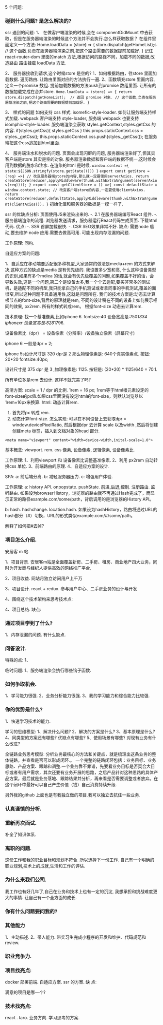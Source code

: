 5 个问题:
### 碰到什么问题? 是怎么解决的?

ssr 遇到的问题: 
1、 在做客户端渲染的时候,会在 componentDidMount 中去获取，但是在服务器端渲染的时候这个方法并不会执行.怎么样获取数据？
    在组件里面定义一个方法: 
    Home.loadData = (store) => {
        store.dispatch(getHomeList);s
        // 这个函数,负责在服务器端渲染之前,把这个路由需要的数据提前加载好.
    }
    记住 react-router-dom 里面的match 方法,根据访问的路径不同，加载不同的数据,改造路由 路由挂载 loadData  方法.

2、  服务器接收到请求,这个时候store 是空的?
    1、如何根据路由，往store 里面加载数据. 遍历路由. 让路由里面对应的方法执行一遍.
    2、函数填充store 里面内容,
    定义一个promise 数组. 提前加载数据的方法push到promise 数组里面. 让所有的数据加载完成在合并store.
    ```
    Home.loadData = (store) => {
        return  store.dispatch(getHomeList);  // 返回 promise 对象.
        // 这个函数,负责在服务器端渲染之前,把这个路由需要的数据提前加载好.
    }
    ```
    
3、  样式的问题
    如何支持 css 样式. isomefic-style-loader.
    如何让服务端支持样式加载.
    webpack 客户端支持 style-loader, 服务端 webpack 也要支持 isomphic-style-loader.
    服务端渲染会获取 styles.getContext,styles.getCss 的内容.
    if(styles.getCss){
        styles.getCss
    }
    this.props.staticContext.css = styles._getCss();
    this.props.staticContext.css.push(styles._getCss());
    在服务端把这个css追加到html里面.

4、  服务端注水和脱水的问题.
     页面会出现闪屏的问题, 服务器端渲染好了,但其实客户端是store 其实是空的对象. 服务器渲染数据和客户端的数据不统一,这时候会用到数据的脱水和注水. 在渲染的html 是时候.
     ```
     window.context ={
         state:${JSON.stringfy(store.getState()))}
     }
     ```
     ```
        export const getStore = (req) =>{
            // 改变服务器端store的内容,那么就一定要使用serverAxios.
            return createStore(reducer,applyMiddleware(thunk.withExtraArgument(serverAxios(req))));
        }
        export const getClientStore = () =>{
            const defaultState = window.context.state;
            // 改变客户端store的内容,一定要使用clientAxios.
            return createStore(reducer,defaultState,applyMiddleware(thunk.withExtraArgument(clientAxios)));
        }
     ```
     初始化值和服务器的数据是一模一样了.

ssr 的优缺点分析:
页面使用JS来渲染出来的.
-. 2.1 在服务器端编写React 组件.
-. 服务器端渲染的流程: 浏览器发送请求，服务器运行React代码生成页面. 下载html代码.
优点:
    -. SSR 首屏加载很快.
    -. CSR SEO效果非常不好.
缺点:
    需要node 启动,要去维护 node 应用.需要去做高可用.
    可能出现内存泄漏的问题.

工作原理:
    同构.

自适应方案的问题:

1、自适应在移动端要适配很多种机型,大家通常的做法是media+rem 的方式来解决,这种方式的缺点是media 是有优先级的.
我设置多少宽和高, 什么这种设备类型的识别,如果有多个mdiea 的话,就会有优先级覆盖的问题,如果覆盖不好的话，会导致失效,这是一个问题,第二个是设备太多,我一个个去适配,要买非常多的测试机，是适配不同的机型,我只能拿自己的手机测试或者拿同事的手机测试,覆盖的面很窄,所以这种问题不具备通用性,这就是问题所在.
我们的技术方案是:动态去计算根节点的font-size,背后的原理就是rem, 不同的设计稿在不同的设备上如何展示相同的效果,
px2rem. 所有的样式转成rem。 根据font-size 动态去计算rem. 

技术原理:
找一个基准像素,比如iphone 6. fontsize:40 设备宽高是:750*1334  iphonexr 设备宽高是:828*1796.

设备像素比（dpr） = 设备像素（分辨率）/设备独立像素（屏幕尺寸)

iphone 6 一般是dpr = 2;

iphone 5s设计尺寸是 320 dpr是 2 那么物理像素是: 640个真实像素点. 按钮: 20*20 fontsize:40px;

设计尺寸是 375 dpr 是 3 ,物理像素是: 1125. 按钮是: (20*20) * 1125/640 = 70.1.

所有单位多是rem 去设计. 这样不就完美了吗?

高清方案: scale = 1 / dpr 的比例.
1rem =  16 px;
1rem等于html根元素设定的font-size的px值.如果css里面没有设定html的font-size，则默认浏览器以1rem=16px来换算.
html: 动态计算rem.

1. 首先将px 转成 rem.
2. 动态计算font-size.
   怎么实现: 可以在不同设备上去获取dpr = window.devicePixelRatio, 然后根据dpr 去计算 scale 以及width ,然后将创建创建meta 标签，插入到文档对象的head 部分.
```
<meta name="viewport" content="width=device-width,inital-scale=1.0">
```
基本概念:
viewport.
rem.
css 像素, 设备像素, 逻辑像素, 设备像素比.

工作原理:
1、利用viewport 和 设备像素比调整基准像素.
2、利用 px2rem 自动转换css 单位.
3、前端路由的原理.
4、自适应方案的设计.

SPA:
 a: 前后端分离.
 b: 减轻服务器压力.
 c: 增强用户体验.

工作原理:
 a: history API.
    onpopstate.
    pushState.
    前进,后退,控制.
    注册路由.
    监听路由.
    如果设为browserHistory，浏览器的路由就不再通过Hash完成了，而显示正常的路径example.com/some/path，背后调用的是浏览器的History API。

 b: hash.
    hashchange.
    location.hash.
    如果设为hashHistory，路由将通过URL的hash部分（#）切换，URL的形式类似example.com/#/some/path。

解释了如何把#去掉?


### 项目怎么介绍.
安居客 m 站.

1、项目背景.
安居客m站是全面覆盖新房、二手房、租房、商业地产四大业务，同时为开发商与经纪人提供高效的网络推广平台.

2、项目收益.
网站月独立访问用户上千万

3、项目设计.
react + redux.
参与用户中心、二手房业务的设计与开发

4、围绕这个技术架构来思考技术点:

4、项目总结.
缺点:

### 通过项目学到了什么?
1、内存泄漏的问题. 有什么缺点.

### 问答设计.
特殊的点:
1、

临时问题:
1、服务端渲染会执行哪些钩子函数.

### 如何争取机会.
1、学习能力很强.
2、业务分析能力很强.
3、我的学习能力和综合能力比较强.

### 你的优势是什么?
1、快速学习技术的能力.

学习的思维模型:
1、解决什么问题?
2、解决的方案是什么?
3、基本原理是什么?
4、同类型的方案还有哪些? 优缺点有哪些? 
5、使用场景有哪些? 对现有业务有什么改进?

全链路业务思考模型:
分析业务最核心的方法和关键点，就是梳理出这条业务的整体链路，并查看是否可以形成闭环.。 一个完整的链路闭环包括：业务目标、业务思路、产品方案、跟踪和调整.一个业务靠不靠谱，先要看业务目标是否契合大目标或者有用户需求，其次还要有业务开展的思路，之后产品针对这种思路的具体产品方案，最后就是业务落地、跟踪结果并分析，再来看是否需要调整或者放弃。在这个闭环中最好可以自己产生价值（钱）自己消费持续升级.

另外我的github 上面也是有我独立做的项目.我可以独立去抗住一些业务.

###  认真谨慎的分析.

###  重新再次面试.
补全了知识体系.

###  离职的问题.
这份工作和我的职业目标和规划不符合. 所以选择下一份工作.
自己有一个明确的职业规划,技术上的成就,生活和工作的评估.

###  为什么来我们公司.
我工作也有好几年了,自己在业务和技术上也有一定的沉淀, 我想承担和挑战难度更大的事情.
让自己有一个全方面的成长.

### 你有什么问题要问我的?

### 其他能力
1、主动描述.
2、带人能力.
    带实习生完成小程序的开发和维护、代码规范和review.

### 职业竞争力.

### 项目找亮点:
docker 部署前端.
自适应方案.
ssr 的方案.
缺 点:

满意的项目是哪一个?

### 技术找亮点:
react . taro. 业务方向. 学习思考的方案.
